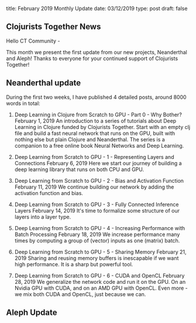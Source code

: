 title: February 2019 Monthly Update
date: 03/12/2019
type: post
draft: false

## Clojurists Together News

Hello CT Community -

This month we present the first update from our new projects, Neanderthal and Aleph! Thanks to everyone for your continued support of Clojurists Together!

## Neanderthal update

During the first two weeks, I have published 4 detailed posts, around 8000 words in total:

1. Deep Learning in Clojure from Scratch to GPU - Part 0 - Why Bother? 
February 1, 2019 
An introduction to a series of tutorials about Deep Learning in Clojure funded by Clojurists Together. Start with an empty clj file and build a fast neural network that runs on the GPU, built with nothing else but plain Clojure and Neanderthal. The series is a companion to a free online book Neural Networks and Deep Learning.

2. Deep Learning from Scratch to GPU - 1 - Representing Layers and Connections 
February 6, 2019 
Here we start our journey of building a deep learning library that runs on both CPU and GPU.

3. Deep Learning from Scratch to GPU - 2 - Bias and Activation Function 
February 11, 2019 
We continue building our network by adding the activation function and bias.

4. Deep Learning from Scratch to GPU - 3 - Fully Connected Inference Layers 
February 14, 2019 
It's time to formalize some structure of our layers into a layer type.

5. Deep Learning from Scratch to GPU - 4 - Increasing Performance with Batch Processing 
February 18, 2019 
We increase performance many times by computing a group of (vector) inputs as one (matrix) batch.

6. Deep Learning from Scratch to GPU - 5 - Sharing Memory 
February 21, 2019 
Sharing and reusing memory buffers is inescapable if we want high performance. It is a sharp but powerful tool.

7. Deep Learning from Scratch to GPU - 6 - CUDA and OpenCL 
February 28, 2019 
We generalize the network code and run it on the GPU. On an Nvidia GPU with CUDA, and on an AMD GPU with OpenCL. Even more - we mix both CUDA and OpenCL, just because we can.

## Aleph Update

<script src="https://gist.github.com/kachayev/a8d81658bcf00abad045a4f84f6e76b6.js"></script>
